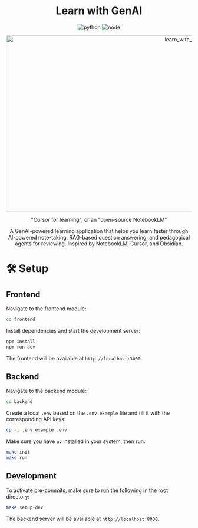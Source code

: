 <div align="center">

# Learn with GenAI

![python](https://img.shields.io/badge/python-3.11-blue)
![node](https://img.shields.io/badge/node.js-20+-green)

<img width="955" height="477" alt="learn_with_genai" src="https://github.com/user-attachments/assets/638e6778-74a2-4b32-b35f-11e79a339f0f" />

"Cursor for learning", or an "open-source NotebookLM"

A GenAI-powered learning application that helps you learn faster through AI-powered note-taking, RAG-based question answering, and pedagogical agents for reviewing. Inspired by NotebookLM, Cursor, and Obsidian.

</div>

# 🛠 Setup

## Frontend

Navigate to the frontend module:
```bash
cd frontend
```

Install dependencies and start the development server:
```bash
npm install
npm run dev
```

The frontend will be available at `http://localhost:3000`.

## Backend

Navigate to the backend module:
```bash
cd backend
```

Create a local `.env` based on the `.env.example` file and fill it with the corresponding API keys:
```bash
cp -i .env.example .env
```

Make sure you have `uv` installed in your system, then run:
```bash
make init
make run
```

## Development

To activate pre-commits, make sure to run the following in the root directory:
```bash
make setup-dev
```

The backend server will be available at `http://localhost:8000`.
